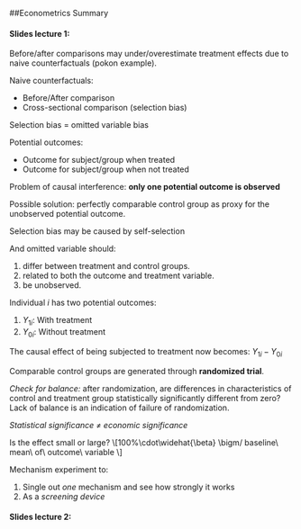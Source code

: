 ##Econometrics Summary

#### Slides lecture 1:

Before/after comparisons may under/overestimate treatment effects due to naive counterfactuals (pokon example).

Naive counterfactuals:

-  Before/After comparison
-  Cross-sectional comparison (selection bias)

Selection bias = omitted variable bias

Potential outcomes:

-  Outcome for subject/group when treated
-  Outcome for subject/group when not treated

Problem of causal interference: **only one potential outcome is observed**

Possible solution: perfectly comparable control group as proxy for the unobserved potential outcome. 

Selection bias may be caused by self-selection

And omitted variable should:

1.  differ between treatment and control groups.
2.  related to both the outcome and treatment variable. 
3.  be unobserved.

Individual *i* has two potential outcomes:

1. $Y_{1i}$: With treatment
2. $Y_{0i}$: Without treatment

The causal effect of being subjected to treatment now becomes: $Y_{1i} - Y_{0i}$

Comparable control groups are generated through **randomized trial**.

*Check for balance:* after randomization, are differences in characteristics of control and treatment group statistically significantly different from zero? Lack of balance is an indication of failure of randomization. 

*Statistical significance $\neq$ economic significance*

Is the effect small or large? \\[100\%\cdot\widehat{\beta} \bigm/ baseline\  mean\ of\ outcome\ variable \\]

Mechanism experiment to:

1. Single out _one_ mechanism and see how strongly it works 
2. As a _screening device_


#### Slides lecture 2:


